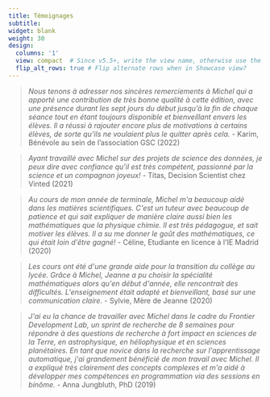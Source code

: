 ```yaml
---
title: Témoignages
subtitle:
widget: blank
weight: 30
design:
  columns: '1'
  view: compact  # Since v5.5+, write the view name, otherwise use the view ID above
  flip_alt_rows: true # Flip alternate rows when in Showcase view?
---
```


> _Nous tenons à adresser nos sincères remerciements à Michel qui a apporté une contribution de très bonne qualité à cette édition, avec une présence durant les sept jours du début jusqu’à la fin de chaque séance tout en étant toujours disponible et bienveillant envers les élèves. Il a réussi à rajouter encore plus de motivations à certains élèves, de sorte qu’ils ne voulaient plus le quitter après cela._ - Karim, Bénévole au sein de l’association GSC (2022)

> _Ayant travaillé avec Michel sur des projets de science des données, je peux dire avec confiance qu'il est très compétent, passionné par la science et un compagnon joyeux!_ - Titas, Decision Scientist chez Vinted (2021)

> _Au cours de mon année de terminale, Michel m'a beaucoup aidé dans les matières scientifiques. C'est un tuteur avec beaucoup de patience et qui sait expliquer de manière claire aussi bien les mathématiques que la physique chimie. Il est très pédagogue, et sait motiver les élèves. Il a su me donner le goût des mathématiques, ce qui était loin d'être gagné!_ - Céline, Etudiante en licence à l'IE Madrid (2020)

> _Les cours ont été d'une grande aide pour la transition du collège au lycée. Grâce à Michel, Jeanne a pu choisir la spécialité mathématiques alors qu'en début d'année, elle rencontrait des difficultés. L'enseignement était adapté et bienveillant, basé sur une communication claire._ - Sylvie, Mère de Jeanne (2020)

> _J'ai eu la chance de travailler avec Michel dans le cadre du Frontier Development Lab, un sprint de recherche de 8 semaines pour répondre à des questions de recherche à fort impact en sciences de la Terre, en astrophysique, en héliophysique et en sciences planétaires. En tant que novice dans la recherche sur l'apprentissage automatique, j'ai grandement bénéficié de mon travail avec Michel. Il a expliqué très clairement des concepts complexes et m'a aidé à développer mes compétences en programmation via des sessions en binôme._ - Anna Jungbluth, PhD (2019)
